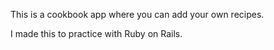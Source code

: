 This is a cookbook app where you can add your own recipes.

I made this to practice with Ruby on Rails.
